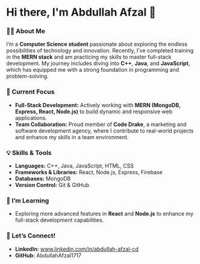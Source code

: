 # Hi there, I'm Abdullah Afzal 👋

### 👨‍💻 About Me

I’m a **Computer Science student** passionate about exploring the endless possibilities of technology and innovation. Recently, I’ve completed training in the **MERN stack** and am practicing my skills to master full-stack development. My journey includes diving into **C++**, **Java**, and **JavaScript**, which has equipped me with a strong foundation in programming and problem-solving.

### 🚀 Current Focus

- **Full-Stack Development:** Actively working with **MERN (MongoDB, Express, React, Node.js)** to build dynamic and responsive web applications.
- **Team Collaboration:** Proud member of **Code Drake**, a marketing and software development agency, where I contribute to real-world projects and enhance my skills in a team environment.

### 💡 Skills & Tools

- **Languages:** C++, Java, JavaScript, HTML, CSS
- **Frameworks & Libraries:** React, Node.js, Express, Firebase
- **Databases:** MongoDB
- **Version Control:** Git & GitHub

### 🌱 I’m Learning

- Exploring more advanced features in **React** and **Node.js** to enhance my full-stack development capabilities.

### 🔗 Let’s Connect!

- **LinkedIn:** www.linkedin.com/in/abdullah-afzal-cd  
- **GitHub:** AbdullahAfzal1717
